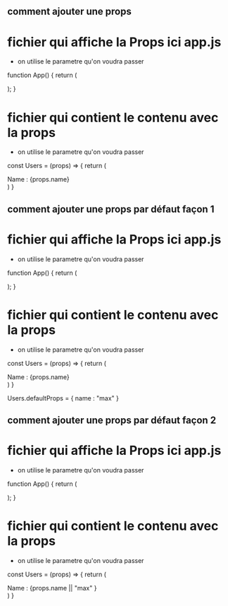 ## comment ajouter une props 

# fichier qui affiche la Props ici app.js
- on utilise le parametre qu'on voudra passer 

function App() {
  return (
    <div className="App">
      <Users name="test"/>
    </div>
  );
}

# fichier qui contient le contenu avec la props 
- on utilise le parametre qu'on voudra passer 

const Users = (props) => {
  return (
    <div>
      <div className="user">Name : {props.name}</div>
    </div>
  )
}


## comment ajouter une props par défaut façon 1

# fichier qui affiche la Props ici app.js
- on utilise le parametre qu'on voudra passer 

function App() {
  return (
    <div className="App">
      <Users name="test"/>
    </div>
  );
}

# fichier qui contient le contenu avec la props 
- on utilise le parametre qu'on voudra passer 

const Users = (props) => {
  return (
    <div>
      <div className="user">Name : {props.name}</div>
    </div>
  )
}

Users.defaultProps = 
{
  name : "max"
}

## comment ajouter une props par défaut façon 2

# fichier qui affiche la Props ici app.js
- on utilise le parametre qu'on voudra passer 

function App() {
  return (
    <div className="App">
      <Users name="test"/>
    </div>
  );
}

# fichier qui contient le contenu avec la props 
- on utilise le parametre qu'on voudra passer 

const Users = (props) => {
  return (
    <div>
      <div className="user">Name : {props.name || "max" }</div>
    </div>
  )
}
